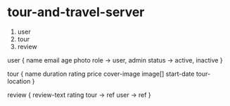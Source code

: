 # tour-and-travel-server

1. user
2. tour
3. review

user {
name
email
age
photo
role -> user, admin
status -> active, inactive
}

tour {
name
duration
rating
price
cover-image
image[]
start-date
tour-location
}

review {
review-text
rating
tour -> ref
user -> ref
}
